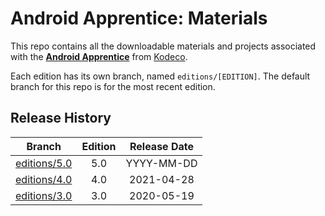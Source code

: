 # Android Apprentice: Materials

This repo contains all the downloadable materials and projects associated with the **[Android Apprentice](https://www.kodeco.com/books/android-apprentice/v4.0)** from [Kodeco](https://www.kodeco.com).

Each edition has its own branch, named `editions/[EDITION]`. The default branch for this repo is for the most recent edition.

## Release History

| Branch                                                                          | Edition | Release Date |
| ------------------------------------------------------------------------------- |:-------:|:------------:|
| [editions/5.0](https://github.com/kodecocodes/aa-materials/tree/editions/5.0) | 5.0     | YYYY-MM-DD   |
| [editions/4.0](https://github.com/kodecocodes/aa-materials/tree/editions/4.0) | 4.0     | 2021-04-28   |
| [editions/3.0](https://github.com/kodecocodes/aa-materials/tree/editions/3.0) | 3.0     | 2020-05-19   |

